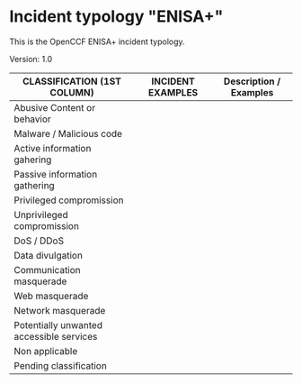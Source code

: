 # Incident typology "ENISA+"


This is the OpenCCF ENISA+ incident typology.

Version: 1.0

| CLASSIFICATION (1ST COLUMN)                                   | INCIDENT EXAMPLES        | Description / Examples |
|---------------------------------------------------------      |------------------------------------   |------------------------|
| Abusive Content or behavior |
| Malware / Malicious code |
| Active information gahering |
| Passive information gathering |
| Privileged compromission |
| Unprivileged compromission |
| DoS / DDoS |
| Data divulgation |
| Communication masquerade |
| Web masquerade |
| Network masquerade |
| Potentially unwanted accessible services |
| Non applicable |
| Pending classification|

